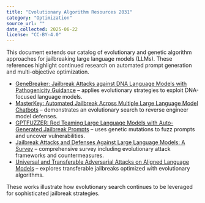 ```yaml
---
title: "Evolutionary Algorithm Resources 2031"
category: "Optimization"
source_url: ""
date_collected: 2025-06-22
license: "CC-BY-4.0"
---
```


This document extends our catalog of evolutionary and genetic algorithm approaches for jailbreaking large language models (LLMs). These references highlight continued research on automated prompt generation and multi-objective optimization.

- [GeneBreaker: Jailbreak Attacks against DNA Language Models with Pathogenicity Guidance](https://www.semanticscholar.org/paper/GeneBreaker%3A-Jailbreak-Attacks-against-DNA-Language-Zhang-Zhou/65e33981255b65215e9ceffc433cb4c7ad050d79) – applies evolutionary strategies to exploit DNA-focused language models.
- [MasterKey: Automated Jailbreak Across Multiple Large Language Model Chatbots](https://arxiv.org/abs/2307.08715) – demonstrates an evolutionary search to reverse engineer model defenses.
- [GPTFUZZER: Red Teaming Large Language Models with Auto-Generated Jailbreak Prompts](https://arxiv.org/abs/2309.10253) – uses genetic mutations to fuzz prompts and uncover vulnerabilities.
- [Jailbreak Attacks and Defenses Against Large Language Models: A Survey](https://arxiv.org/abs/2407.04295) – comprehensive survey including evolutionary attack frameworks and countermeasures.
- [Universal and Transferable Adversarial Attacks on Aligned Language Models](https://arxiv.org/abs/2307.15043) – explores transferable jailbreaks optimized with evolutionary algorithms.

These works illustrate how evolutionary search continues to be leveraged for sophisticated jailbreak strategies.

